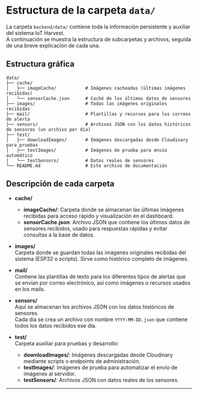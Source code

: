 # Estructura de la carpeta `data/`

La carpeta `backend/data/` contiene toda la información persistente y auxiliar del sistema IoT Harvest.  
A continuación se muestra la estructura de subcarpetas y archivos, seguida de una breve explicación de cada una.

## Estructura gráfica

```
data/
├── cache/
│   ├── imageCache/           # Imágenes cacheadas (últimas imágenes recibidas)
│   └── sensorCache.json      # Caché de los últimos datos de sensores
├── images/                   # Todas las imágenes originales recibidas
├── mail/                     # Plantillas y recursos para los correos de alerta
├── sensors/                  # Archivos JSON con los datos históricos de sensores (un archivo por día)
├── test/
│   ├── downloadImages/       # Imágenes descargadas desde Cloudinary para pruebas
│   ├── testImages/           # Imágenes de prueba para envío automático
│   └── testSensors/          # Datos reales de sensores
└── README.md                 # Este archivo de documentación
```

## Descripción de cada carpeta

- **cache/**  
    - **imageCache/**: Carpeta donde se almacenan las últimas imágenes recibidas para acceso rápido y visualización en el dashboard.  
    - **sensorCache.json**: Archivo JSON que contiene los últimos datos de sensores recibidos, usado para respuestas rápidas y evitar consultas a la base de datos.

- **images/**  
    Carpeta donde se guardan todas las imágenes originales recibidas del sistema (ESP32 o scripts). Sirve como histórico completo de imágenes.

- **mail/**  
    Contiene las plantillas de texto para los diferentes tipos de alertas que se envían por correo electrónico, así como imágenes o recursos usados en los mails.

- **sensors/**  
  Aquí se almacenan los archivos JSON con los datos históricos de sensores.  
  Cada día se crea un archivo con nombre `YYYY-MM-DD.json` que contiene todos los datos recibidos ese día.

- **test/**  
  Carpeta auxiliar para pruebas y desarrollo:
  - **downloadImages/**: Imágenes descargadas desde Cloudinary mediante scripts o endpoints de administración.
  - **testImages/**: Imágenes de prueba para automatizar el envío de imágenes al servidor.
  - **testSensors/**: Archivos JSON con datos reales de los sensores.


---
